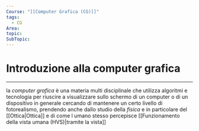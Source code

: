 ```yaml
---
Course: "[[Computer Grafica (CG)]]"
tags:
  - CG
Area: 
topic: 
SubTopic:
---
```



# Introduzione alla computer grafica
---
la _computer grafica_ è una materia multi disciplinale che utilizza algoritmi e tecnologia per riuscire a visualizzare sullo schermo di un computer o di un dispositivo in generale cercando di mantenere un certo livello di fotorealismo, prendendo anche dallo studio della _fisica_ e in particolare del [[Ottica|Ottica]] e di come l umano stesso percepisce [[Funzionamento della vista umana (HVS)|tramite la vista]]
